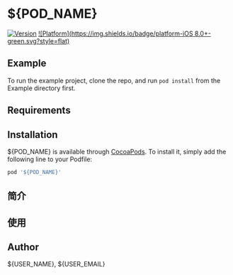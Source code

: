 # ${POD_NAME}

[![Version](https://img.shields.io/badge/version-0.0.1-green.svg?style=flat)](EsbuilderMpLibsBase.podspec)
[![Platform](https://img.shields.io/badge/platform-iOS 8.0+-green.svg?style=flat)](EsbuilderMpLibsBase.podspec)


## Example

To run the example project, clone the repo, and run `pod install` from the Example directory first.

## Requirements

## Installation

${POD_NAME} is available through [CocoaPods](https://cocoapods.org). To install
it, simply add the following line to your Podfile:

```ruby
pod '${POD_NAME}'
```

## 简介

## 使用

## Author

${USER_NAME}, ${USER_EMAIL}

